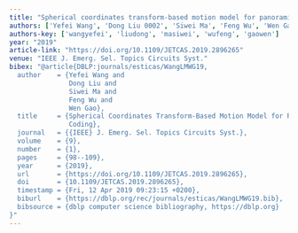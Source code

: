 ```yaml
---
title: "Spherical coordinates transform-based motion model for panoramic video coding"
authors: ['Yefei Wang', 'Dong Liu 0002', 'Siwei Ma', 'Feng Wu', 'Wen Gao 0001']
authors-key: ['wangyefei', 'liudong', 'masiwei', 'wufeng', 'gaowen']
year: "2019"
article-link: "https://doi.org/10.1109/JETCAS.2019.2896265"
venue: "IEEE J. Emerg. Sel. Topics Circuits Syst."
bibex: "@article{DBLP:journals/esticas/WangLMWG19,
  author    = {Yefei Wang and
               Dong Liu and
               Siwei Ma and
               Feng Wu and
               Wen Gao},
  title     = {Spherical Coordinates Transform-Based Motion Model for Panoramic Video
               Coding},
  journal   = {{IEEE} J. Emerg. Sel. Topics Circuits Syst.},
  volume    = {9},
  number    = {1},
  pages     = {98--109},
  year      = {2019},
  url       = {https://doi.org/10.1109/JETCAS.2019.2896265},
  doi       = {10.1109/JETCAS.2019.2896265},
  timestamp = {Fri, 12 Apr 2019 09:23:15 +0200},
  biburl    = {https://dblp.org/rec/journals/esticas/WangLMWG19.bib},
  bibsource = {dblp computer science bibliography, https://dblp.org}
}"
---
```

